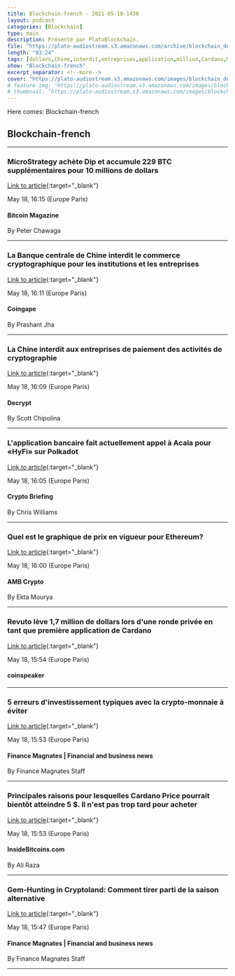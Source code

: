 ```yaml
---
title: Blockchain-french - 2021-05-18-1430
layout: podcast
categories: [Blockchain]
type: main
description: Présenté par PlatoBlockchain.
file: "https://plato-audiostream.s3.amazonaws.com/archive/blockchain_dev_fr-2021-05-18-1430.mp3" 
length: "03:24"
tags: [dollars,Chine,interdit,entreprises,application,million,Cardano,MicroStrategy,achète,Dip,accumule,BTC,]
show: "Blockchain-french"
excerpt_separator: <!--more-->
cover: "https://plato-audiostream.s3.amazonaws.com/images/blockchain_dev_fr-2021-05-18-1430.png"
# feature-img: "https://plato-audiostream.s3.amazonaws.com/images/blockchain_dev_fr-2021-05-18-1430.png"
# thumbnail: "https://plato-audiostream.s3.amazonaws.com/images/blockchain_dev_fr-2021-05-18-1430_t.png"
---
```


Here comes: Blockchain-french
<!--more-->
## Blockchain-french

----  



### MicroStrategy achète Dip et accumule 229 BTC supplémentaires pour 10 millions de dollars  

[Link to article](https://bitcoinmagazine.com/business/microstrategy-buys-229-bitcoin){:target="_blank"}  

May 18, 16:15 (Europe Paris)

#### Bitcoin Magazine

By Peter Chawaga  

----  


### La Banque centrale de Chine interdit le commerce cryptographique pour les institutions et les entreprises  

[Link to article](https://coingape.com/central-bank-of-china-bans-crypto-trading-for-institutions-and-businesses/){:target="_blank"}  

May 18, 16:11 (Europe Paris)

#### Coingape

By Prashant Jha  

----  


### La Chine interdit aux entreprises de paiement des activités de cryptographie  

[Link to article](https://decrypt.co/71255/china-bans-payment-firms-from-crypto-business){:target="_blank"}  

May 18, 16:09 (Europe Paris)

#### Decrypt

By Scott Chipolina  

----  


### L&#39;application bancaire fait actuellement appel à Acala pour «HyFi» sur Polkadot  

[Link to article](https://cryptobriefing.com/banking-app-current-taps-acala-hyfi-polkadot/){:target="_blank"}  

May 18, 16:05 (Europe Paris)

#### Crypto Briefing

By Chris Williams  

----  


### Quel est le graphique de prix en vigueur pour Ethereum?  

[Link to article](https://ambcrypto.com/whats-the-prevailing-price-plot-of-ethereum-for-its-hodlers/){:target="_blank"}  

May 18, 16:00 (Europe Paris)

#### AMB Crypto

By Ekta Mourya  

----  


### Revuto lève 1,7 million de dollars lors d&#39;une ronde privée en tant que première application de Cardano  

[Link to article](http://feedproxy.google.com/~r/coinspeaker/~3/DIVVSE-pKbc/){:target="_blank"}  

May 18, 15:54 (Europe Paris)

#### coinspeaker

  

----  


### 5 erreurs d&#39;investissement typiques avec la crypto-monnaie à éviter  

[Link to article](https://www.financemagnates.com/thought-leadership/5-typical-investing-mistakes-with-cryptocurrency-you-should-avoid/){:target="_blank"}  

May 18, 15:53 (Europe Paris)

#### Finance Magnates | Financial and business news

By Finance Magnates Staff  

----  


### Principales raisons pour lesquelles Cardano Price pourrait bientôt atteindre 5 $. Il n&#39;est pas trop tard pour acheter  

[Link to article](https://insidebitcoins.com/news/top-reasons-cardano-price-could-hit-5-soon-its-not-too-late-to-buy){:target="_blank"}  

May 18, 15:53 (Europe Paris)

#### InsideBitcoins.com

By Ali Raza  

----  


### Gem-Hunting in Cryptoland: Comment tirer parti de la saison alternative  

[Link to article](https://www.financemagnates.com/thought-leadership/gem-hunting-in-cryptoland-how-to-capitalize-on-alt-season/){:target="_blank"}  

May 18, 15:47 (Europe Paris)

#### Finance Magnates | Financial and business news

By Finance Magnates Staff  

----  
  